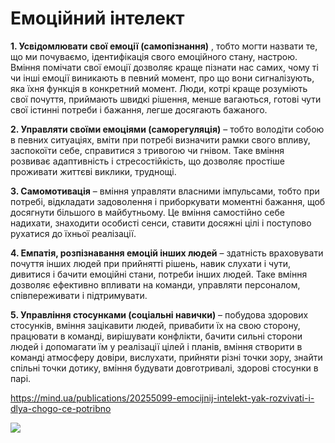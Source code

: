 # Емоційний інтелект
**1. Усвідомлювати свої емоції (самопізнання)** , тобто могти назвати те, що ми почуваємо, ідентифікація свого емоційного стану, настрою. Вміння помічати свої емоції дозволяє краще пізнати нас самих, чому ті чи інші емоції виникають в певний момент, про що вони сигналізують, яка їхня функція в конкретний момент. Люди, котрі краще розуміють свої почуття, приймають швидкі рішення, менше вагаються, готові чути свої істинні потреби і бажання, легше досягають бажаного.  
  
**2. Управляти своїми емоціями (саморегуляція)** – тобто володіти собою в певних ситуаціях, вміти при потребі визначити рамки свого впливу, заспокоїти себе, справитися з тривогою чи гнівом. Таке вміння розвиває адаптивність і стресостійкість, що дозволяє простіше проживати життєві виклики, труднощі.  
  
**3. Самомотивація** – вміння управляти власними імпульсами, тобто при потребі, відкладати задоволення і приборкувати моментні бажання, щоб досягнути більшого в майбутньому. Це вміння самостійно себе надихати, знаходити особисті сенси, ставити досяжні цілі і поступово рухатися до їхньої реалізації.  
  
**4. Емпатія, розпізнавання емоцій інших людей** – здатність враховувати почуття інших людей при прийнятті рішень, навик слухати і чути, дивитися і бачити емоційні стани, потреби інших людей. Таке вміння дозволяє ефективно впливати на команди, управляти персоналом, співпереживати і підтримувати.  
  
**5. Управління стосунками (соціальні навички)** – побудова здорових стосунків, вміння зацікавити людей, привабити їх на свою сторону, працювати в команді, вирішувати конфлікти, бачити сильні сторони людей і допомагати їм у реалізації цілей і планів, вміння створити в команді атмосферу довіри, вислухати, прийняти різні точки зору, знайти спільні точки дотику, вміння будувати довготривалі, здорові стосунки в парі.  
  

https://mind.ua/publications/20255099-emocijnij-intelekt-yak-rozvivati-i-dlya-chogo-ce-potribno  
  
<img src = "ei.png">  
  